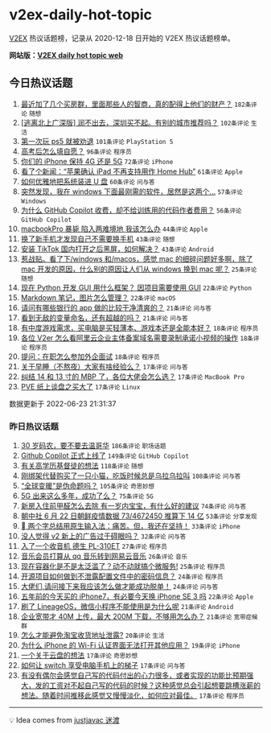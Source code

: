 # v2ex-daily-hot-topic

[V2EX](https://www.v2ex.com/) 热议话题榜，记录从 2020-12-18 日开始的 V2EX 热议话题榜单。

**网站版：[V2EX daily hot topic web](https://boojack.github.io/v2ex-daily-hot-topic-web/)**

## 今日热议话题

<!-- TODAY BEGIN -->

1. [最近加了几个买房群，里面那些人的智商，真的配得上他们的财产？](https://www.v2ex.com/t/861583) `182条评论` `随想`
1. [[逃离北上广深版] 润不出去，深圳买不起。有别的城市推荐吗？](https://www.v2ex.com/t/861578) `102条评论` `生活`
1. [第一次玩 ps5 就被劝退](https://www.v2ex.com/t/861566) `101条评论` `PlayStation 5`
1. [高考后怎么填自愿？](https://www.v2ex.com/t/861619) `96条评论` `程序员`
1. [你们的 iPhone 保持 4G 还是 5G](https://www.v2ex.com/t/861580) `72条评论` `iPhone`
1. [看了个新闻：“苹果确认 iPad 不再支持用作 Home Hub”](https://www.v2ex.com/t/861570) `61条评论` `Apple`
1. [如何优雅地把系统装进 U 盘](https://www.v2ex.com/t/861536) `60条评论` `问与答`
1. [突然发现，我在 windows 下面最刚需的软件，居然是这两个...](https://www.v2ex.com/t/861708) `57条评论` `Windows`
1. [为什么 GitHub Copilot 收费，却不给训练用的代码作者费用？](https://www.v2ex.com/t/861734) `56条评论` `GitHub Copilot`
1. [macbookPro 暴毙 陷入两难境地 我该怎么办](https://www.v2ex.com/t/861611) `44条评论` `Apple`
1. [换了新手机才发现自己不需要换手机](https://www.v2ex.com/t/861535) `43条评论` `随想`
1. [安装 TikTok 国内打开之后黑屏，如何解决？](https://www.v2ex.com/t/861636) `43条评论` `Android`
1. [惹战贴。看了下/windows 和/macos，感觉 mac 的细碎问题好多啊，除了 mac 开发的原因，什么别的原因让人们从 windows 换到 mac 呢？](https://www.v2ex.com/t/861605) `25条评论` `随想`
1. [现在 Python 开发 GUI 用什么框架？ 因项目需要使用 GUI](https://www.v2ex.com/t/861692) `22条评论` `Python`
1. [Markdown 笔记，图片怎么管理？](https://www.v2ex.com/t/861643) `22条评论` `macOS`
1. [请问有哪些银行的 app 做的比较干净清爽的？](https://www.v2ex.com/t/861736) `21条评论` `问与答`
1. [看到无敌的变量命名，还有超越的吗？](https://www.v2ex.com/t/861699) `21条评论` `问与答`
1. [有中度游戏需求，买电脑是买轻薄本、游戏本还是全能本好？](https://www.v2ex.com/t/861696) `18条评论` `程序员`
1. [各位 V2er 怎么看阿里云企业主体备案域名需要录制承诺小视频的操作](https://www.v2ex.com/t/861672) `18条评论` `程序员`
1. [提问：在职怎么参加外企面试](https://www.v2ex.com/t/861618) `18条评论` `程序员`
1. [关于早睡（不熬夜）大家有啥经验么？](https://www.v2ex.com/t/861709) `17条评论` `问与答`
1. [纠结 14 和 13 寸的 MBP 了，各位大佬会怎么选？](https://www.v2ex.com/t/861659) `17条评论` `MacBook Pro`
1. [PVE 纸上谈盘之买大了](https://www.v2ex.com/t/861569) `17条评论` `Linux`

数据更新于 2022-06-23 21:31:37

<!-- TODAY END -->

### 昨日热议话题

<!-- YESTERDAY BEGIN -->

1. [30 岁码农，要不要去温哥华](https://www.v2ex.com/t/861313) `186条评论` `职场话题`
1. [Github Copilot 正式上线了](https://www.v2ex.com/t/861260) `149条评论` `GitHub Copilot`
1. [有关高学历基督徒的想法](https://www.v2ex.com/t/861432) `118条评论` `随想`
1. [刚绑架代替购买了一只小猫，吃饭时候总是乌拉乌拉叫](https://www.v2ex.com/t/861287) `108条评论` `问与答`
1. [“全球变暖”是伪命题吗？](https://www.v2ex.com/t/861271) `105条评论` `奇思妙想`
1. [5G 出来这么多年，成功了么？](https://www.v2ex.com/t/861419) `75条评论` `5G`
1. [新房入住前甲醛怎么去除 有一岁内宝宝，有什么好的建议](https://www.v2ex.com/t/861323) `74条评论` `问与答`
1. [朝中社 6 月 22 日朝鲜疫情数据 73/4672450 推算下 14 亿](https://www.v2ex.com/t/861301) `53条评论` `分享发现`
1. [ 两个字总结用原生输入法：痛苦。但，我还在坚持！](https://www.v2ex.com/t/861381) `33条评论` `iPhone`
1. [没人觉得 v2 新上的广告过于碍眼吗？](https://www.v2ex.com/t/861263) `32条评论` `问与答`
1. [入了一个收音机 德生 PL-310ET](https://www.v2ex.com/t/861477) `27条评论` `程序员`
1. [音乐会员打算从 qq 音乐转到网易云音乐](https://www.v2ex.com/t/861350) `26条评论` `音乐`
1. [现在容器化是不是太泛滥了？动不动就搞个微服务!](https://www.v2ex.com/t/861418) `25条评论` `程序员`
1. [开源项目如何做到不泄露配置文件中的密码信息？](https://www.v2ex.com/t/861312) `24条评论` `程序员`
1. [大佬们,请问接下来我应该怎么做才能成功脱单！](https://www.v2ex.com/t/861296) `24条评论` `问与答`
1. [五年前的今天买的 iPhone7，有必要今天换 iPhone SE 3 吗](https://www.v2ex.com/t/861497) `22条评论` `Apple`
1. [刷了 LineageOS，微信小程序不能使用是为什么呢](https://www.v2ex.com/t/861453) `21条评论` `Android`
1. [企业宽带才 40M 上传，最大 200M 下载，不够用怎么办？](https://www.v2ex.com/t/861338) `21条评论` `宽带症候群`
1. [怎么才能避免淘宝收货地址泄露?](https://www.v2ex.com/t/861291) `20条评论` `生活`
1. [为什么 iPhone 的 Wi-Fi 认证界面无法打开其他应用？](https://www.v2ex.com/t/861333) `19条评论` `iPhone`
1. [一个关于云盘的想法](https://www.v2ex.com/t/861349) `17条评论` `奇思妙想`
1. [如何让 switch 享受电脑手机上的梯子](https://www.v2ex.com/t/861316) `17条评论` `问与答`
1. [有没有偶尔会感觉自己写的代码付出的心力很多，或者实现的功能比预期强大，发的工资对不起自己写的代码的时候？这种感觉总会引起想要跳槽涨薪的想法。随着时间推移此感觉又慢慢淡化，如何应对最佳。](https://www.v2ex.com/t/861298) `17条评论` `程序员`

<!-- YESTERDAY END -->

---

💡 Idea comes from [justjavac 迷渡](https://github.com/justjavac/)
